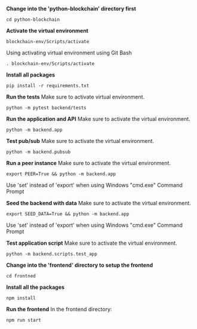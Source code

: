 **Change into the 'python-blockchain' directory first**

```
cd python-blockchain
```

**Activate the virtual environment**

```
blockchain-env/Scripts/activate
```

Using activating virtual environment using Git Bash

```
. blockchain-env/Scripts/activate
```

**Install all packages**

```
pip install -r requirements.txt
```

**Run the tests**
Make sure to activate virtual environment.

```
python -m pytest backend/tests
```

**Run the application and API**
Make sure to activate the virtual environment.

```
python -m backend.app
```

**Test pub/sub**
Make sure to activate the virtual environment.

```
python -m backend.pubsub
```

**Run a peer instance**
Make sure to activate the virtual environment.

```
export PEER=True && python -m backend.app
```

Use 'set' instead of 'export' when using Windows "cmd.exe" Command Prompt

**Seed the backend with data**
Make sure to activate the virtual environment.

```
export SEED_DATA=True && python -m backend.app
```

Use 'set' instead of 'export' when using Windows "cmd.exe" Command Prompt

**Test application script**
Make sure to activate the virtual environment.

```
python -m backend.scripts.test_app
```

**Change into the 'frontend' directory to setup the frontend**

```
cd frontned
```

**Install all the packages**

```
npm install
```

**Run the frontend**
In the frontend directory:

```
npm run start
```
